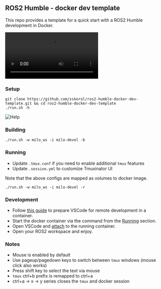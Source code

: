 ## ROS2 Humble - docker dev template

This repo provides a template for a quick start with a ROS2 Humble development in Docker.

<div><video src="https://user-images.githubusercontent.com/6638780/188269308-48c5b343-f268-408a-9d1a-435417dc9260.mp4"/></div>

### Setup

```shell
git clone https://github.com/sskorol/ros2-humble-docker-dev-template.git && cd ros2-humble-docker-dev-template
./run.sh -h
```

![Help](https://user-images.githubusercontent.com/6638780/188268405-82f77eb3-1308-46ba-b6ba-1ef3f956f0af.png)

### Building

```shell
./run.sh -w milo_ws -i milo-devel -b
```

### Running

- Update `.tmux.conf` if you need to enable additional `tmux` features
- Update `.session.yml` to customize Tmuxinator UI

Note that the above configs are mapped as volumes to docker image.

```shell
./run.sh -w milo_ws -i milo-devel -r
```

### Development

- Follow [this guide](https://code.visualstudio.com/docs/remote/containers) to prepare VSCode for remote development in a container.
- Start the docker container via the command from the [Running](#running) section.
- Open VSCode and [attach](https://code.visualstudio.com/docs/remote/attach-container) to the running container.
- Open your ROS2 workspace and enjoy.

### Notes

- Mouse is enabled by default
- Use pageup/pagedown keys to switch between `tmux` windows (mouse click also works)
- Press shift key to select the text via mouse
- `tmux` ctrl+b prefix is remapped to ctrl+a
- ctrl+a -> x -> y series closes the `tmux` and docker session
